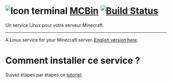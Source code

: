 ![Icon terminal](http://findicons.com/files/icons/1728/still_life/128/gnome_terminal.png)
[MCBin](http://service-minecraft.unixfox.eu) [![Build Status](https://travis-ci.org/unixfox/Minecraft-Server-Linux-service.svg?branch=master)](https://travis-ci.org/unixfox/Minecraft-Server-Linux-service)
==============================

Un service Linux pour votre serveur Minecraft.

--------------------------

A Linux service for your Minecraft server. [English version here](https://github.com/unixfox/Minecraft-Server-Linux-service/tree/master-en).

# Comment installer ce service ?

Suivez étapes par étapes ce [tutoriel](http://service-minecraft.unixfox.eu/installation/).
